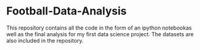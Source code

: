 # Football-Data-Analysis
This repository contains all the code in the form of an ipython notebookas well as the final analysis for my first data
science project. The datasets are also included in the repository.
